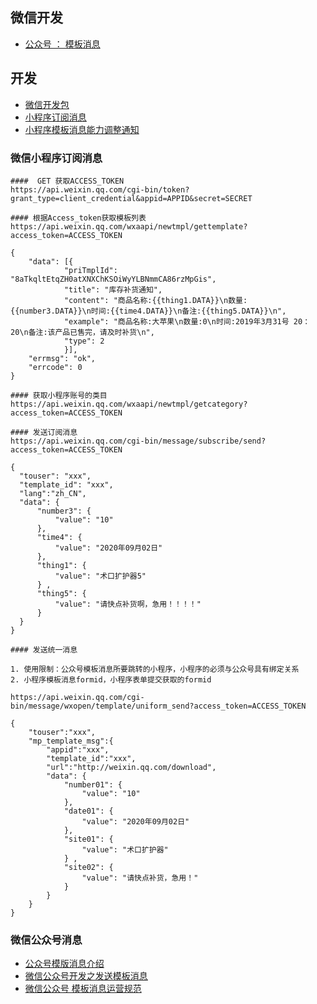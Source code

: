 ## 微信开发

- [公众号 ： 模板消息](https://developers.weixin.qq.com/doc/offiaccount/Message_Management/Template_Message_Interface.html)

## 开发
- [微信开发包](https://gitee.com/binary/weixin-java-tools)
- [小程序订阅消息](https://developers.weixin.qq.com/miniprogram/dev/framework/open-ability/subscribe-message.html)
- [小程序模板消息能力调整通知](https://developers.weixin.qq.com/community/develop/doc/00008a8a7d8310b6bf4975b635a401?blockType=1)

### 微信小程序订阅消息
```
####  GET 获取ACCESS_TOKEN
https://api.weixin.qq.com/cgi-bin/token?grant_type=client_credential&appid=APPID&secret=SECRET

#### 根据Access_token获取模板列表
https://api.weixin.qq.com/wxaapi/newtmpl/gettemplate?access_token=ACCESS_TOKEN

{
    "data": [{
            "priTmplId": "8aTkqltEtqZH0atXNXChKSOiWyYLBNmmCA86rzMpGis",
            "title": "库存补货通知",
            "content": "商品名称:{{thing1.DATA}}\n数量:{{number3.DATA}}\n时间:{{time4.DATA}}\n备注:{{thing5.DATA}}\n",
            "example": "商品名称:大苹果\n数量:0\n时间:2019年3月31号 20：20\n备注:该产品已售完，请及时补货\n",
            "type": 2
            }],
    "errmsg": "ok",
    "errcode": 0
}

#### 获取小程序账号的类目
https://api.weixin.qq.com/wxaapi/newtmpl/getcategory?access_token=ACCESS_TOKEN

#### 发送订阅消息
https://api.weixin.qq.com/cgi-bin/message/subscribe/send?access_token=ACCESS_TOKEN

{
  "touser": "xxx",
  "template_id": "xxx",
  "lang":"zh_CN",
  "data": {
      "number3": {
          "value": "10"
      },
      "time4": {
          "value": "2020年09月02日"
      },
      "thing1": {
          "value": "术口扩护器5"
      } ,
      "thing5": {
          "value": "请快点补货啊，急用！！！！"
      }
  }
}

#### 发送统一消息

1. 使用限制：公众号模板消息所要跳转的小程序，小程序的必须与公众号具有绑定关系
2. 小程序模板消息formid，小程序表单提交获取的formid

https://api.weixin.qq.com/cgi-bin/message/wxopen/template/uniform_send?access_token=ACCESS_TOKEN

{
    "touser":"xxx",
    "mp_template_msg":{
        "appid":"xxx",
        "template_id":"xxx",
        "url":"http://weixin.qq.com/download",
        "data": {
            "number01": {
                "value": "10"
            },
            "date01": {
                "value": "2020年09月02日"
            },
            "site01": {
                "value": "术口扩护器"
            } ,
            "site02": {
                "value": "请快点补货，急用！"
            }
        }
    }
}

```
### 微信公众号消息
- [公众号模版消息介绍](https://kf.qq.com/faq/170209E3InyI170209nIF7RJ.html)
- [微信公众号开发之发送模板消息](https://blog.csdn.net/zhuzhezhuzhe1/article/details/83927016)
- [微信公众号 模板消息运营规范](https://developers.weixin.qq.com/doc/offiaccount/Message_Management/Template_Message_Operation_Specifications.html)


